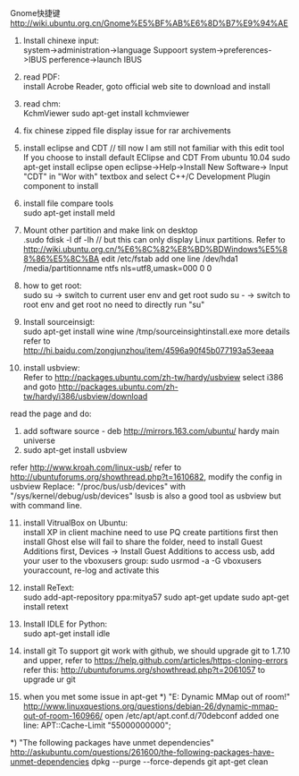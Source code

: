Gnome快捷键
http://wiki.ubuntu.org.cn/Gnome%E5%BF%AB%E6%8D%B7%E9%94%AE

1) Install chinexe input:  
system->administration->language Suppoort
system->preferences->IBUS perference->launch IBUS

2) read PDF:  
install Acrobe Reader, goto official web site to download and install

3) read chm:  
KchmViewer
sudo apt-get install kchmviewer

4) fix chinese zipped file display issue for rar archivements

5) install eclipse and CDT // till now I am still not familiar with this edit tool  
If you choose to install default EClipse and CDT
From  ubuntu 10.04
sudo apt-get install eclipse
open eclipse->Help->Install New Software-> Input "CDT" in "Wor with" textbox and select C++/C Development Plugin component to install

6) install file compare tools  
sudo apt-get install meld

7) Mount other partition and make link on desktop  
.sudo fdisk -l
df -lh // but this can only display Linux partitions.
Refer to http://wiki.ubuntu.org.cn/%E6%8C%82%E8%BD%BDWindows%E5%88%86%E5%8C%BA
edit /etc/fstab
add one line
/dev/hda1       /media/partitionname  ntfs    nls=utf8,umask=000 0       0

8) how to get root:   
sudo su -> switch to current user env and get root
sudo su - -> switch to root env and get root
no need to directly run "su"

9) Install sourceinsigt:  
sudo apt-get install wine
wine /tmp/sourceinsightinstall.exe
more details refer to http://hi.baidu.com/zongjunzhou/item/4596a90f45b077193a53eeaa

10) install usbview:  
Refer to http://packages.ubuntu.com/zh-tw/hardy/usbview
select i386 and goto http://packages.ubuntu.com/zh-tw/hardy/i386/usbview/download

read the page and do:  
1) add software source - deb http://mirrors.163.com/ubuntu/ hardy main universe  
2) sudo apt-get install usbview

refer http://www.kroah.com/linux-usb/
refer to http://ubuntuforums.org/showthread.php?t=1610682, modify the config in usbview
Replace:
"/proc/bus/usb/devices" with "/sys/kernel/debug/usb/devices"
lsusb is also a good tool as usbview but with command line.

11) install VitrualBox on Ubuntu:  
install XP in client machine
need to use PQ create partitions first then install Ghost else will fail
to share the folder, need to install Guest Additions first, Devices -> Install Guest Additions
to access usb, add your user to the vboxusers group: sudo usrmod -a -G vboxusers youraccount, re-log and activate this

12) install ReText:  
sudo add-apt-repository ppa:mitya57
sudo apt-get update
sudo apt-get install retext

13) Install IDLE for Python:  
sudo apt-get install idle

14) install git 
To support git work with github, we should upgrade git to 1.7.10 and upper, refer to https://help.github.com/articles/https-cloning-errors
refer this: http://ubuntuforums.org/showthread.php?t=2061057 to upgrade ur git

15) when you met some issue in apt-get
*) "E: Dynamic MMap out of room!"
http://www.linuxquestions.org/questions/debian-26/dynamic-mmap-out-of-room-160966/
open /etc/apt/apt.conf.d/70debconf
added one line:
APT::Cache-Limit "55000000000"; 

*) "The following packages have unmet dependencies"
http://askubuntu.com/questions/261600/the-following-packages-have-unmet-dependencies
dpkg --purge --force-depends
git apt-get clean

